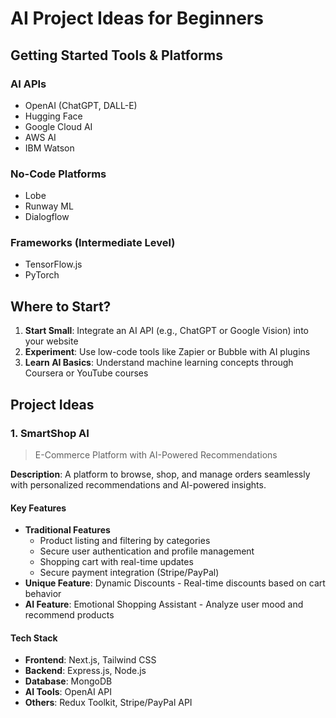 # AI Project Ideas for Beginners

## Getting Started Tools & Platforms

### AI APIs

- OpenAI (ChatGPT, DALL-E)
- Hugging Face
- Google Cloud AI
- AWS AI
- IBM Watson

### No-Code Platforms

- Lobe
- Runway ML
- Dialogflow

### Frameworks (Intermediate Level)

- TensorFlow.js
- PyTorch

## Where to Start?

1. **Start Small**: Integrate an AI API (e.g., ChatGPT or Google Vision) into your website
2. **Experiment**: Use low-code tools like Zapier or Bubble with AI plugins
3. **Learn AI Basics**: Understand machine learning concepts through Coursera or YouTube courses

## Project Ideas

### 1. SmartShop AI

> E-Commerce Platform with AI-Powered Recommendations

**Description**: A platform to browse, shop, and manage orders seamlessly with personalized recommendations and AI-powered insights.

#### Key Features

- **Traditional Features**
  - Product listing and filtering by categories
  - Secure user authentication and profile management
  - Shopping cart with real-time updates
  - Secure payment integration (Stripe/PayPal)
- **Unique Feature**: Dynamic Discounts - Real-time discounts based on cart behavior
- **AI Feature**: Emotional Shopping Assistant - Analyze user mood and recommend products

#### Tech Stack

- **Frontend**: Next.js, Tailwind CSS
- **Backend**: Express.js, Node.js
- **Database**: MongoDB
- **AI Tools**: OpenAI API
- **Others**: Redux Toolkit, Stripe/PayPal API
